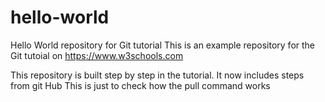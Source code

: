 # hello-world
Hello World repository for Git tutorial
This is an example repository for the Git tutoial on https://www.w3schools.com

This repository is built step by step in the tutorial.
It now includes steps from git Hub
This is just to check how the pull command works
